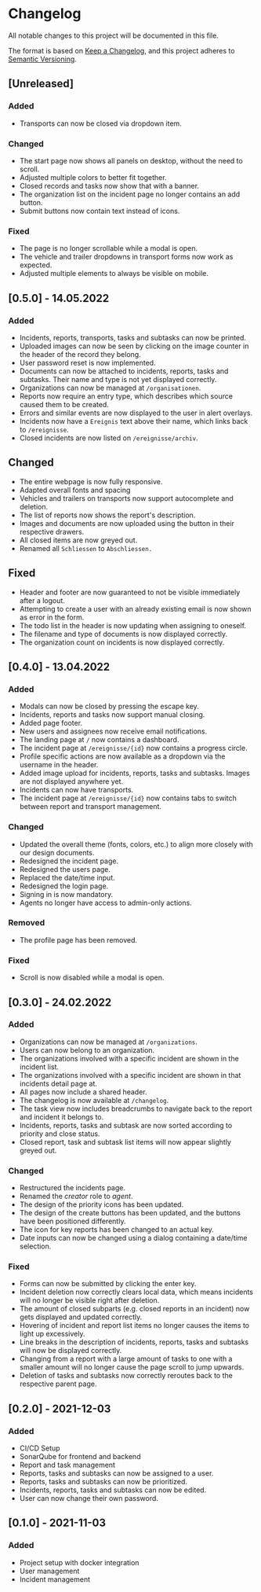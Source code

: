 # Changelog
All notable changes to this project will be documented in this file.

The format is based on [Keep a Changelog](https://keepachangelog.com/en/1.0.0/),
and this project adheres to [Semantic Versioning](https://semver.org/spec/v2.0.0.html).

## [Unreleased]
### Added
- Transports can now be closed via dropdown item.

### Changed
- The start page now shows all panels on desktop, without the need to scroll.
- Adjusted multiple colors to better fit together.
- Closed records and tasks now show that with a banner.
- The organization list on the incident page no longer contains an add button.
- Submit buttons now contain text instead of icons.

### Fixed
- The page is no longer scrollable while a modal is open.
- The vehicle and trailer dropdowns in transport forms now work as expected.
- Adjusted multiple elements to always be visible on mobile.

## [0.5.0] - 14.05.2022
### Added
- Incidents, reports, transports, tasks and subtasks can now be printed.
- Uploaded images can now be seen by clicking on the image counter in the header of the record they belong.
- User password reset is now implemented.
- Documents can now be attached to incidents, reports, tasks and subtasks. Their name and type is not yet displayed correctly.
- Organizations can now be managed at `/organisationen`.
- Reports now require an entry type, which describes which source caused them to be created.
- Errors and similar events are now displayed to the user in alert overlays.
- Incidents now have a `Ereignis` text above their name, which links back to `/ereignisse`.
- Closed incidents are now listed on `/ereignisse/archiv`.

## Changed
- The entire webpage is now fully responsive.
- Adapted overall fonts and spacing
- Vehicles and trailers on transports now support autocomplete and deletion.
- The list of reports now shows the report's description.
- Images and documents are now uploaded using the button in their respective drawers.
- All closed items are now greyed out.
- Renamed all `Schliessen` to `Abschliessen.`

## Fixed
- Header and footer are now guaranteed to not be visible immediately after a logout.
- Attempting to create a user with an already existing email is now shown as error in the form.
- The todo list in the header is now updating when assigning to oneself.
- The filename and type of documents is now displayed correctly.
- The organization count on incidents is now displayed correctly.

## [0.4.0] - 13.04.2022
### Added
- Modals can now be closed by pressing the escape key.
- Incidents, reports and tasks now support manual closing.
- Added page footer.
- New users and assignees now receive email notifications.
- The landing page at `/` now contains a dashboard.
- The incident page at `/ereignisse/{id}` now contains a progress circle.
- Profile specific actions are now available as a dropdown via the username in the header.
- Added image upload for incidents, reports, tasks and subtasks. Images are not displayed anywhere yet.
- Incidents can now have transports.
- The incident page at `/ereignisse/{id}` now contains tabs to switch between report and transport management.

### Changed
- Updated the overall theme (fonts, colors, etc.) to align more closely with our design documents.
- Redesigned the incident page.
- Redesigned the users page.
- Replaced the date/time input.
- Redesigned the login page.
- Signing in is now mandatory.
- Agents no longer have access to admin-only actions.

### Removed
- The profile page has been removed.

### Fixed
- Scroll is now disabled while a modal is open.

## [0.3.0] - 24.02.2022
### Added
- Organizations can now be managed at `/organizations`.
- Users can now belong to an organization.
- The organizations involved with a specific incident are shown in the incident list.
- The organizations involved with a specific incident are shown in that incidents detail page at.
- All pages now include a shared header.
- The changelog is now available at `/changelog`.
- The task view now includes breadcrumbs to navigate back to the report and incident it belongs to.
- Incidents, reports, tasks and subtask are now sorted according to priority and close status.
- Closed report, task and subtask list items will now appear slightly greyed out.

### Changed
- Restructured the incidents page.
- Renamed the _creator_ role to _agent_.
- The design of the priority icons has been updated.
- The design of the create buttons has been updated, and the buttons have been positioned differently.
- The icon for key reports has been changed to an actual key.
- Date inputs can now be changed using a dialog containing a date/time selection.

### Fixed
- Forms can now be submitted by clicking the enter key.
- Incident deletion now correctly clears local data, which means incidents will no longer be visible right after deletion.
- The amount of closed subparts (e.g. closed reports in an incident) now gets displayed and updated correctly.
- Hovering of incident and report list items no longer causes the items to light up excessively.
- Line breaks in the description of incidents, reports, tasks and subtasks will now be displayed correctly.
- Changing from a report with a large amount of tasks to one with a smaller amount will no longer cause the page scroll to jump upwards.
- Deletion of tasks and subtasks now correctly reroutes back to the respective parent page.

## [0.2.0] - 2021-12-03
### Added
- CI/CD Setup
- SonarQube for frontend and backend
- Report and task management
- Reports, tasks and subtasks can now be assigned to a user.
- Reports, tasks and subtasks can now be prioritized.
- Incidents, reports, tasks and subtasks can now be edited.
- User can now change their own password.

## [0.1.0] - 2021-11-03
### Added
- Project setup with docker integration
- User management
- Incident management
